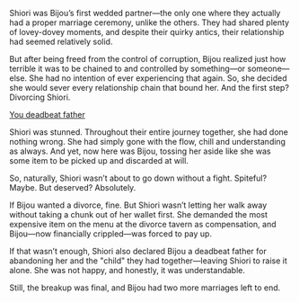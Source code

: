<!-- title: Divorce No.1 -->

Shiori was Bijou’s first wedded partner—the only one where they actually had a proper marriage ceremony, unlike the others. They had shared plenty of lovey-dovey moments, and despite their quirky antics, their relationship had seemed relatively solid.

But after being freed from the control of corruption, Bijou realized just how terrible it was to be chained to and controlled by something—or someone—else. She had no intention of ever experiencing that again. So, she decided she would sever every relationship chain that bound her. And the first step? Divorcing Shiori.

[You deadbeat father](#embed:https://www.youtube.com/live/u3MQlnSHfhA?feature=shared\&t=13345)

Shiori was stunned. Throughout their entire journey together, she had done nothing wrong. She had simply gone with the flow, chill and understanding as always. And yet, now here was Bijou, tossing her aside like she was some item to be picked up and discarded at will.

So, naturally, Shiori wasn’t about to go down without a fight. Spiteful? Maybe. But deserved? Absolutely.

If Bijou wanted a divorce, fine. But Shiori wasn’t letting her walk away without taking a chunk out of her wallet first. She demanded the most expensive item on the menu at the divorce tavern as compensation, and Bijou—now financially crippled—was forced to pay up.

If that wasn’t enough, Shiori also declared Bijou a deadbeat father for abandoning her and the "child" they had together—leaving Shiori to raise it alone. She was not happy, and honestly, it was understandable.

Still, the breakup was final, and Bijou had two more marriages left to end.
